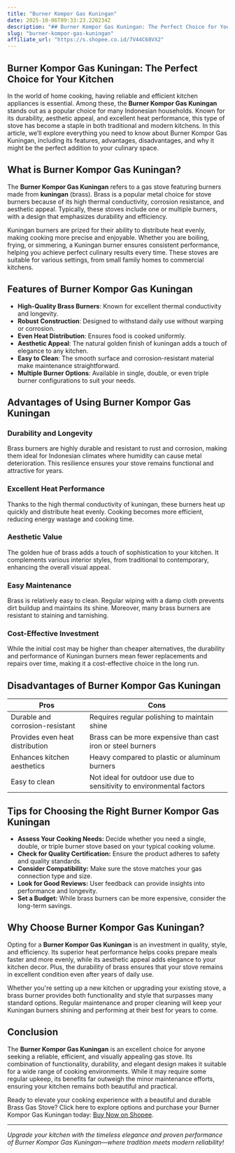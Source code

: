 ```yaml
---
title: "Burner Kompor Gas Kuningan"
date: 2025-10-06T09:33:23.220234Z
description: "## Burner Kompor Gas Kuningan: The Perfect Choice for Your Kitchen..."
slug: "burner-kompor-gas-kuningan"
affiliate_url: "https://s.shopee.co.id/7V44C68VX2"
---
```

## Burner Kompor Gas Kuningan: The Perfect Choice for Your Kitchen

In the world of home cooking, having reliable and efficient kitchen appliances is essential. Among these, the **Burner Kompor Gas Kuningan** stands out as a popular choice for many Indonesian households. Known for its durability, aesthetic appeal, and excellent heat performance, this type of stove has become a staple in both traditional and modern kitchens. In this article, we’ll explore everything you need to know about Burner Kompor Gas Kuningan, including its features, advantages, disadvantages, and why it might be the perfect addition to your culinary space.

## What is Burner Kompor Gas Kuningan?

The **Burner Kompor Gas Kuningan** refers to a gas stove featuring burners made from **kuningan** (brass). Brass is a popular metal choice for stove burners because of its high thermal conductivity, corrosion resistance, and aesthetic appeal. Typically, these stoves include one or multiple burners, with a design that emphasizes durability and efficiency.

Kuningan burners are prized for their ability to distribute heat evenly, making cooking more precise and enjoyable. Whether you are boiling, frying, or simmering, a Kuningan burner ensures consistent performance, helping you achieve perfect culinary results every time. These stoves are suitable for various settings, from small family homes to commercial kitchens.

## Features of Burner Kompor Gas Kuningan

- **High-Quality Brass Burners**: Known for excellent thermal conductivity and longevity.
- **Robust Construction**: Designed to withstand daily use without warping or corrosion.
- **Even Heat Distribution**: Ensures food is cooked uniformly.
- **Aesthetic Appeal**: The natural golden finish of kuningan adds a touch of elegance to any kitchen.
- **Easy to Clean**: The smooth surface and corrosion-resistant material make maintenance straightforward.
- **Multiple Burner Options**: Available in single, double, or even triple burner configurations to suit your needs.

## Advantages of Using Burner Kompor Gas Kuningan

### Durability and Longevity

Brass burners are highly durable and resistant to rust and corrosion, making them ideal for Indonesian climates where humidity can cause metal deterioration. This resilience ensures your stove remains functional and attractive for years.

### Excellent Heat Performance

Thanks to the high thermal conductivity of kuningan, these burners heat up quickly and distribute heat evenly. Cooking becomes more efficient, reducing energy wastage and cooking time.

### Aesthetic Value

The golden hue of brass adds a touch of sophistication to your kitchen. It complements various interior styles, from traditional to contemporary, enhancing the overall visual appeal.

### Easy Maintenance

Brass is relatively easy to clean. Regular wiping with a damp cloth prevents dirt buildup and maintains its shine. Moreover, many brass burners are resistant to staining and tarnishing.

### Cost-Effective Investment

While the initial cost may be higher than cheaper alternatives, the durability and performance of Kuningan burners mean fewer replacements and repairs over time, making it a cost-effective choice in the long run.

## Disadvantages of Burner Kompor Gas Kuningan

| Pros | Cons |
| --- | --- |
| Durable and corrosion-resistant | Requires regular polishing to maintain shine |
| Provides even heat distribution | Brass can be more expensive than cast iron or steel burners |
| Enhances kitchen aesthetics | Heavy compared to plastic or aluminum burners |
| Easy to clean | Not ideal for outdoor use due to sensitivity to environmental factors |

## Tips for Choosing the Right Burner Kompor Gas Kuningan

- **Assess Your Cooking Needs:** Decide whether you need a single, double, or triple burner stove based on your typical cooking volume.
- **Check for Quality Certification:** Ensure the product adheres to safety and quality standards.
- **Consider Compatibility:** Make sure the stove matches your gas connection type and size.
- **Look for Good Reviews:** User feedback can provide insights into performance and longevity.
- **Set a Budget:** While brass burners can be more expensive, consider the long-term savings.

## Why Choose Burner Kompor Gas Kuningan?

Opting for a **Burner Kompor Gas Kuningan** is an investment in quality, style, and efficiency. Its superior heat performance helps cooks prepare meals faster and more evenly, while its aesthetic appeal adds elegance to your kitchen decor. Plus, the durability of brass ensures that your stove remains in excellent condition even after years of daily use.

Whether you're setting up a new kitchen or upgrading your existing stove, a brass burner provides both functionality and style that surpasses many standard options. Regular maintenance and proper cleaning will keep your Kuningan burners shining and performing at their best for years to come.

## Conclusion

The **Burner Kompor Gas Kuningan** is an excellent choice for anyone seeking a reliable, efficient, and visually appealing gas stove. Its combination of functionality, durability, and elegant design makes it suitable for a wide range of cooking environments. While it may require some regular upkeep, its benefits far outweigh the minor maintenance efforts, ensuring your kitchen remains both beautiful and practical.

Ready to elevate your cooking experience with a beautiful and durable Brass Gas Stove? Click here to explore options and purchase your Burner Kompor Gas Kuningan today: [Buy Now on Shopee](https://s.shopee.co.id/7V44C68VX2).

---

*Upgrade your kitchen with the timeless elegance and proven performance of Burner Kompor Gas Kuningan—where tradition meets modern reliability!*